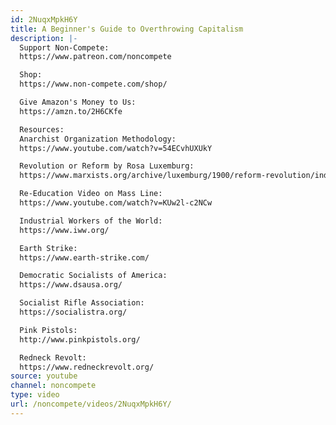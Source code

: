```yaml
---
id: 2NuqxMpkH6Y
title: A Beginner's Guide to Overthrowing Capitalism
description: |-
  Support Non-Compete:
  https://www.patreon.com/noncompete

  Shop:
  https://www.non-compete.com/shop/

  Give Amazon's Money to Us:
  https://amzn.to/2H6CKfe

  Resources:
  Anarchist Organization Methodology:
  https://www.youtube.com/watch?v=54ECvhUXUkY

  Revolution or Reform by Rosa Luxemburg:
  https://www.marxists.org/archive/luxemburg/1900/reform-revolution/index.htm

  Re-Education Video on Mass Line:
  https://www.youtube.com/watch?v=KUw2l-c2NCw

  Industrial Workers of the World:
  https://www.iww.org/

  Earth Strike:
  https://www.earth-strike.com/

  Democratic Socialists of America:
  https://www.dsausa.org/

  Socialist Rifle Association:
  https://socialistra.org/

  Pink Pistols:
  http://www.pinkpistols.org/

  Redneck Revolt:
  https://www.redneckrevolt.org/
source: youtube
channel: noncompete
type: video
url: /noncompete/videos/2NuqxMpkH6Y/
---
```

